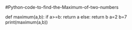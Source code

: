 #Python-code-to-find-the-Maximum-of-two-numbers

def maximum(a,b):
    if a>=b:
        return a
    else:
        return b
a=2
b=7
print(maximum(a,b))

